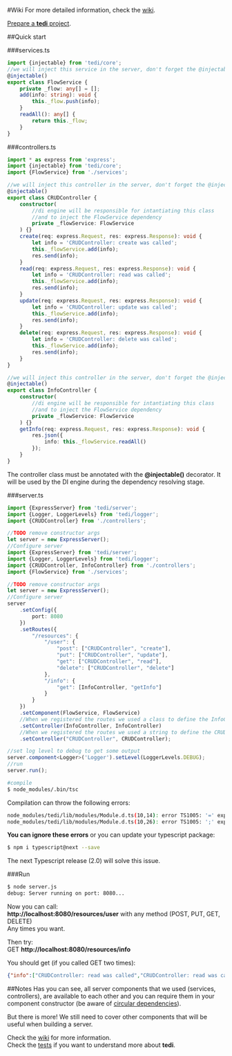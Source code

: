 #Wiki
For more detailed information, check the [wiki](https://github.com/antoniolopesgomes/tedi/wiki).

[Prepare a **tedi** project](https://github.com/antoniolopesgomes/tedi/wiki/2.-Installation).

##Quick start

###services.ts  
```typescript
import {injectable} from 'tedi/core';
//we will inject this service in the server, don't forget the @injectable() decorator
@injectable()
export class FlowService {
    private _flow: any[] = [];
    add(info: string): void {
        this._flow.push(info);
    }
    readAll(): any[] {
        return this._flow;
    }
}
```

###controllers.ts  
```typescript
import * as express from 'express';
import {injectable} from 'tedi/core';
import {FlowService} from './services';

//we will inject this controller in the server, don't forget the @injectable() decorator
@injectable()
export class CRUDController {
    constructor(
        //di engine will be responsible for intantiating this class
        //and to inject the FlowService dependency
        private _flowService: FlowService
    ) {}
    create(req: express.Request, res: express.Response): void {
        let info = 'CRUDController: create was called';
        this._flowService.add(info);
        res.send(info);
    }
    read(req: express.Request, res: express.Response): void {
        let info = 'CRUDController: read was called';
        this._flowService.add(info);
        res.send(info);
    }
    update(req: express.Request, res: express.Response): void {
        let info = 'CRUDController: update was called';
        this._flowService.add(info);
        res.send(info);
    }
    delete(req: express.Request, res: express.Response): void {
        let info = 'CRUDController: delete was called';
        this._flowService.add(info);
        res.send(info);
    }
}

//we will inject this controller in the server, don't forget the @injectable() decorator
@injectable()
export class InfoController {
    constructor(
        //di engine will be responsible for intantiating this class
        //and to inject the FlowService dependency
        private _flowService: FlowService
    ) {}
    getInfo(req: express.Request, res: express.Response): void {
        res.json({
            info: this._flowService.readAll()
        });
    } 
}
```  
The controller class must be annotated with the **@injectable()** decorator. It will be used by the DI engine during the dependency resolving stage.

###server.ts  
```typescript
import {ExpressServer} from 'tedi/server';
import {Logger, LoggerLevels} from 'tedi/logger';
import {CRUDController} from './controllers';

//TODO remove constructor args
let server = new ExpressServer();
//Configure server
import {ExpressServer} from 'tedi/server';
import {Logger, LoggerLevels} from 'tedi/logger';
import {CRUDController, InfoController} from './controllers';
import {FlowService} from './services';

//TODO remove constructor args
let server = new ExpressServer();
//Configure server
server
    .setConfig({
        port: 8080
    })
    .setRoutes({
        "/resources": {
            "/user": {
                "post": ["CRUDController", "create"],
                "put": ["CRUDController", "update"],
                "get": ["CRUDController", "read"],
                "delete": ["CRUDController", "delete"]
            },
            "/info": {
                "get": [InfoController, "getInfo"]
            }
        }
    })
    .setComponent(FlowService, FlowService)
    //When we registered the routes we used a class to define the InfoController dependency
    .setController(InfoController, InfoController)
    //When we registered the routes we used a string to define the CRUDController dependency
    .setController("CRUDController", CRUDController);

//set log level to debug to get some output
server.component<Logger>('Logger').setLevel(LoggerLevels.DEBUG);
//run
server.run();
```  
```bash
#compile
$ node_modules/.bin/tsc
``` 
Compilation can throw the following errors:  
```bash
node_modules/tedi/lib/modules/Module.d.ts(10,14): error TS1005: '=' expected.
node_modules/tedi/lib/modules/Module.d.ts(10,26): error TS1005: ';' expected.
```  
**You can ignore these errors** or you can update your typescript package:  
```bash
$ npm i typescript@next --save
```  
The next Typescript release (2.0) will solve this issue.

###Run  
```bash
$ node server.js
debug: Server running on port: 8080...
```  
Now you can call:  
**http://localhost:8080/resources/user** with any method (POST, PUT, GET, DELETE)  
Any times you want.  

Then try:  
GET **http://localhost:8080/resources/info**  

You should get (if you called GET two times):  
```json
{"info":["CRUDController: read was called","CRUDController: read was called"]}
```  

##Notes
Has you can see, all server components that we used (services, controllers), are available to each other and you can require them in your component constructor (be aware of [circular dependencies](http://misko.hevery.com/2008/08/01/circular-dependency-in-constructors-and-dependency-injection/)).  

But there is more! We still need to cover other components that will be useful when building a server.  

Check the [wiki](https://github.com/antoniolopesgomes/tedi/wiki) for more information.  
Check the [tests](https://github.com/antoniolopesgomes/tedi/tree/master/src/test) if you want to understand more about **tedi**.